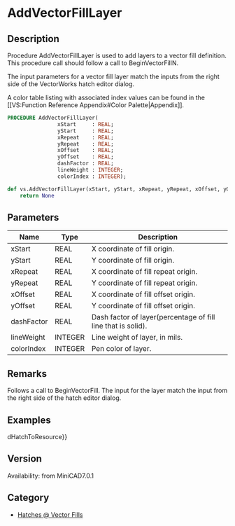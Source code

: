 # AddVectorFillLayer

## Description
Procedure AddVectorFillLayer is used to add layers to a vector fill definition. This procedure call should follow a call to BeginVectorFillN. 

The input parameters for a vector fill layer match the inputs from the right side of the VectorWorks hatch editor dialog.

A color table listing with associated index values can be found in the [[VS:Function Reference Appendix#Color Palette|Appendix]].

```pascal
PROCEDURE AddVectorFillLayer(
				xStart     : REAL;
				yStart     : REAL;
				xRepeat    : REAL;
				yRepeat    : REAL;
				xOffset    : REAL;
				yOffset    : REAL;
				dashFactor : REAL;
				lineWeight : INTEGER;
				colorIndex : INTEGER);
```

```python
def vs.AddVectorFillLayer(xStart, yStart, xRepeat, yRepeat, xOffset, yOffset, dashFactor, lineWeight, colorIndex):
    return None
```

## Parameters
|Name|Type|Description|
|---|---|---|
|xStart|REAL|X coordinate of fill origin.|
|yStart|REAL|Y coordinate of fill origin.|
|xRepeat|REAL|X coordinate of fill repeat origin.|
|yRepeat|REAL|Y coordinate of fill repeat origin.|
|xOffset|REAL|X coordinate of fill offset origin.|
|yOffset|REAL|Y coordinate of fill offset origin.|
|dashFactor|REAL|Dash factor of layer(percentage of fill line that is solid).|
|lineWeight|INTEGER|Line weight of layer, in mils.|
|colorIndex|INTEGER|Pen color of layer.|

## Remarks
Follows a call to BeginVectorFill. The input for the layer match the input from the right side of the hatch editor dialog.

## Examples
dHatchToResource}}

## Version
Availability: from MiniCAD7.0.1

## Category
* [Hatches @ Vector Fills](../Categories/Hatches%20-%20Vector%20Fills.md)
